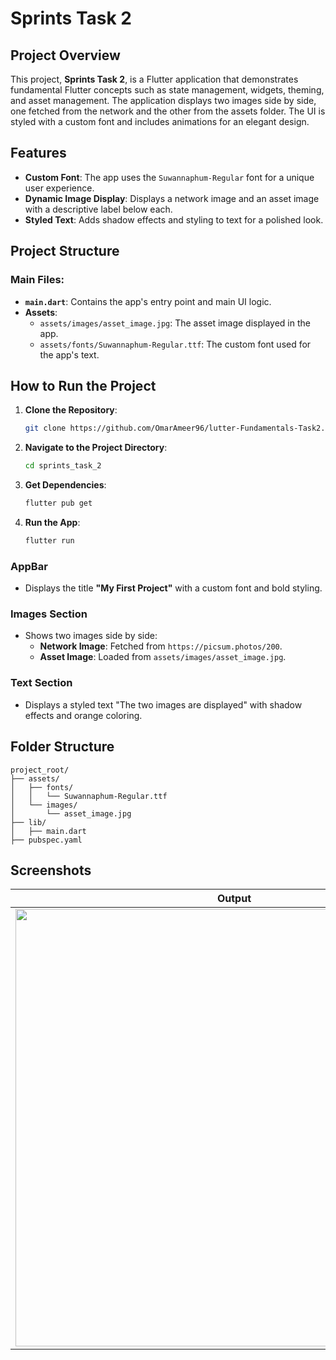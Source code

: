 # Sprints Task 2

## Project Overview

This project, **Sprints Task 2**, is a Flutter application that demonstrates fundamental Flutter concepts such as state management, widgets, theming, and asset management. The application displays two images side by side, one fetched from the network and the other from the assets folder. The UI is styled with a custom font and includes animations for an elegant design.

## Features

- **Custom Font**: The app uses the `Suwannaphum-Regular` font for a unique user experience.
- **Dynamic Image Display**: Displays a network image and an asset image with a descriptive label below each.
- **Styled Text**: Adds shadow effects and styling to text for a polished look.

## Project Structure

### Main Files:

- **`main.dart`**: Contains the app's entry point and main UI logic.
- **Assets**:
  - `assets/images/asset_image.jpg`: The asset image displayed in the app.
  - `assets/fonts/Suwannaphum-Regular.ttf`: The custom font used for the app's text.

## How to Run the Project

1. **Clone the Repository**:
   ```bash
   git clone https://github.com/OmarAmeer96/lutter-Fundamentals-Task2.git
   ```
2. **Navigate to the Project Directory**:
   ```bash
   cd sprints_task_2
   ```
3. **Get Dependencies**:
   ```bash
   flutter pub get
   ```
4. **Run the App**:
   ```bash
   flutter run
   ```

### AppBar

- Displays the title **"My First Project"** with a custom font and bold styling.

### Images Section

- Shows two images side by side:
  - **Network Image**: Fetched from `https://picsum.photos/200`.
  - **Asset Image**: Loaded from `assets/images/asset_image.jpg`.

### Text Section

- Displays a styled text "The two images are displayed" with shadow effects and orange coloring.

## Folder Structure

```
project_root/
├── assets/
│   ├── fonts/
│   │   └── Suwannaphum-Regular.ttf
│   └── images/
│       └── asset_image.jpg
├── lib/
│   ├── main.dart
├── pubspec.yaml
```

## Screenshots

| Output                    | Emulator Output           |
| ------------------------- | ------------------------- |
| <img src="https://github.com/user-attachments/assets/5e8b8000-c3ee-4e38-ad63-9035fd003099" width="700"/> | <img src="https://github.com/user-attachments/assets/1adc5aa5-c8f9-40fe-b450-71b8a2cce921" width="300"/> |
